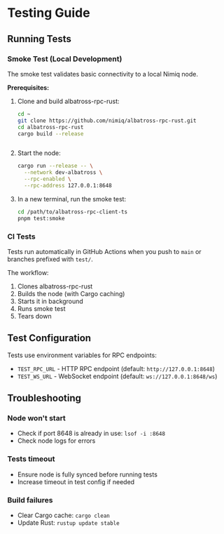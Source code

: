 # Testing Guide

## Running Tests

### Smoke Test (Local Development)

The smoke test validates basic connectivity to a local Nimiq node.

**Prerequisites:**

1. Clone and build albatross-rpc-rust:

   ```bash
   cd ~
   git clone https://github.com/nimiq/albatross-rpc-rust.git
   cd albatross-rpc-rust
   cargo build --release
   ```

   ```

   ```

2. Start the node:

   ```bash
   cargo run --release -- \
     --network dev-albatross \
     --rpc-enabled \
     --rpc-address 127.0.0.1:8648
   ```

3. In a new terminal, run the smoke test:
   ```bash
   cd /path/to/albatross-rpc-client-ts
   pnpm test:smoke
   ```

### CI Tests

Tests run automatically in GitHub Actions when you push to `main` or branches prefixed with `test/`.

The workflow:

1. Clones albatross-rpc-rust
2. Builds the node (with Cargo caching)
3. Starts it in background
4. Runs smoke test
5. Tears down

## Test Configuration

Tests use environment variables for RPC endpoints:

- `TEST_RPC_URL` - HTTP RPC endpoint (default: `http://127.0.0.1:8648`)
- `TEST_WS_URL` - WebSocket endpoint (default: `ws://127.0.0.1:8648/ws`)

## Troubleshooting

### Node won't start

- Check if port 8648 is already in use: `lsof -i :8648`
- Check node logs for errors

### Tests timeout

- Ensure node is fully synced before running tests
- Increase timeout in test config if needed

### Build failures

- Clear Cargo cache: `cargo clean`
- Update Rust: `rustup update stable`
